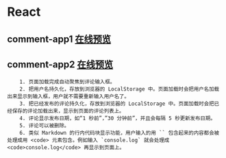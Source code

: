 # React

 
 ## comment-app1 [在线预览](https://sylviaxgj.github.io/React/comment-app/build/index.html)
 ## comment-app2 [在线预览](https://sylviaxgj.github.io/React/comment-app2/build/index.html)
 		1. 页面加载完成自动聚焦到评论输入框。
		2. 把用户名持久化，存放到浏览器的 LocalStorage 中。页面加载时会把用户名加载出来显示到输入框，用户就不需要重新输入用户名了。
		3. 把已经发布的评论持久化，存放到浏览器的 LocalStorage 中。页面加载时会把已经保存的评论加载出来，显示到页面的评论列表上。
		4. 评论显示发布日期，如“1 秒前”，”30 分钟前”，并且会每隔 5 秒更新发布日期。
		5. 评论可以被删除。
		6. 类似 Markdown 的行内代码块显示功能，用户输入的用 `` 包含起来的内容都会被处理成用 <code> 元素包含。例如输入 `console.log` 就会处理成<code>console.log</code> 再显示到页面上。
